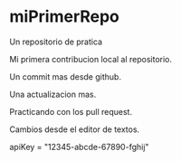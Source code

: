 # miPrimerRepo

Un repositorio de pratica

Mi primera contribucion local al repositorio.

Un commit mas desde github.

Una actualizacion mas.

Practicando con los pull request.

Cambios desde el editor de textos.

apiKey = "12345-abcde-67890-fghij"
